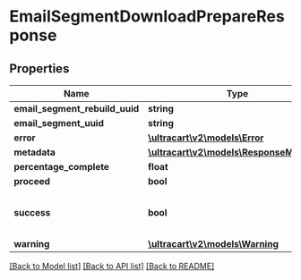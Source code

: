 # EmailSegmentDownloadPrepareResponse

## Properties
Name | Type | Description | Notes
------------ | ------------- | ------------- | -------------
**email_segment_rebuild_uuid** | **string** |  | [optional] 
**email_segment_uuid** | **string** |  | [optional] 
**error** | [**\ultracart\v2\models\Error**](Error.md) |  | [optional] 
**metadata** | [**\ultracart\v2\models\ResponseMetadata**](ResponseMetadata.md) |  | [optional] 
**percentage_complete** | **float** |  | [optional] 
**proceed** | **bool** |  | [optional] 
**success** | **bool** | Indicates if API call was successful | [optional] 
**warning** | [**\ultracart\v2\models\Warning**](Warning.md) |  | [optional] 

[[Back to Model list]](../README.md#documentation-for-models) [[Back to API list]](../README.md#documentation-for-api-endpoints) [[Back to README]](../README.md)



